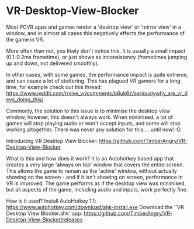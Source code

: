 # VR-Desktop-View-Blocker

Most PCVR apps and games render a 'desktop view' or 'mirror view' in a window, and in almost all cases this negatively effects the performance of the game in VR.

More often than not, you likely don't notice this. It is usually a small impact (0.1-0.2ms frametime), or just shows as inconsistency (frametimes jumping up and down, not delivered smoothly).

In other cases, with some games, the performance impact is quite extreme, and can cause a lot of stuttering.
This has plagued VR gamers for a long time, for example check out this thread: https://www.reddit.com/r/vive_vr/comments/b6uk6z/seriouslywhy_are_vr_devs_doing_this/

Commonly, the solution to this issue is to minimise the desktop view window, however, this doesn't always work. When minimised, a lot of games will stop playing audio or won't accept inputs, and some will stop working altogether. There was never any solution for this.... until now! :O

Introducing VR Desktop View Blocker: https://github.com/TimberAngry/VR-Desktop-View-Blocker

What is this and how does it work?
It is an Autohotkey based app that creates a very large 'always on top' window that covers the entire screen. This allows the game to remain as the 'active' window, without actually showing on the screen - and if it isn't showing on screen, performance in VR is improved. The game performs as if the desktop view was minimised, but all aspects of the game, including audio and inputs, work perfectly fine.

How is it used?
Install AutoHotkey 1.1: https://www.autohotkey.com/download/ahk-install.exe
Download the ''VR Desktop View Blocker.ahk' app: https://github.com/TimberAngry/VR-Desktop-View-Blocker/releases
